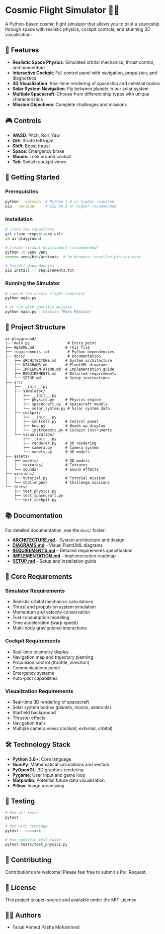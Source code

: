 # Cosmic Flight Simulator 🚀🌌

A Python-based cosmic flight simulator that allows you to pilot a spaceship through space with realistic physics, cockpit controls, and stunning 3D visualization.

## 🌟 Features

- **Realistic Space Physics**: Simulated orbital mechanics, thrust control, and momentum
- **Interactive Cockpit**: Full control panel with navigation, propulsion, and diagnostics
- **3D Visualization**: Real-time rendering of spaceship and celestial bodies
- **Solar System Navigation**: Fly between planets in our solar system
- **Multiple Spacecraft**: Choose from different ship types with unique characteristics
- **Mission Objectives**: Complete challenges and missions

## 🎮 Controls

- **WASD**: Pitch, Roll, Yaw
- **Q/E**: Strafe left/right
- **Shift**: Boost thrust
- **Space**: Emergency brake
- **Mouse**: Look around cockpit
- **Tab**: Switch cockpit views

## 🚀 Getting Started

### Prerequisites

```bash
python --version  # Python 3.8 or higher required
pip --version     # pip 20.0 or higher recommended
```

### Installation

```bash
# Clone the repository
git clone <repository-url>
cd ai-playground

# Create virtual environment (recommended)
python -m venv venv
source venv/bin/activate  # On Windows: venv\Scripts\activate

# Install dependencies
pip install -r requirements.txt
```

### Running the Simulator

```bash
# Launch the cosmic flight simulator
python main.py

# Or run with specific mission
python main.py --mission "Mars Mission"
```

## 📁 Project Structure

```
ai-playground/
├── main.py                 # Entry point
├── README.md              # This file
├── requirements.txt        # Python dependencies
├── docs/                   # Documentation
│   ├── ARCHITECTURE.md    # System architecture
│   ├── DIAGRAMS.md        # PlantUML diagrams
│   ├── IMPLEMENTATION.md  # Implementation guide
│   ├── REQUIREMENTS.md    # Detailed requirements
│   └── SETUP.md           # Setup instructions
├── src/
│   ├── __init__.py
│   ├── simulator/
│   │   ├── __init__.py
│   │   ├── physics.py     # Physics engine
│   │   ├── spacecraft.py  # Spacecraft models
│   │   └── solar_system.py # Solar system data
│   ├── cockpit/
│   │   ├── __init__.py
│   │   ├── controls.py    # Control panel
│   │   ├── hud.py         # Heads-up display
│   │   └── instruments.py # Cockpit instruments
│   └── visualization/
│       ├── __init__.py
│       ├── renderer.py    # 3D rendering
│       ├── camera.py      # Camera system
│       └── models.py      # 3D models
├── assets/
│   ├── models/            # 3D models
│   ├── textures/          # Textures
│   └── sounds/            # Sound effects
├── missions/
│   ├── tutorial.py        # Tutorial mission
│   └── challenges/        # Challenge missions
└── tests/
    ├── test_physics.py
    ├── test_spacecraft.py
    └── test_cockpit.py
```

## 📚 Documentation

For detailed documentation, see the `docs/` folder:

- **[ARCHITECTURE.md](docs/ARCHITECTURE.md)** - System architecture and design
- **[DIAGRAMS.md](docs/DIAGRAMS.md)** - Visual PlantUML diagrams
- **[REQUIREMENTS.md](docs/REQUIREMENTS.md)** - Detailed requirements specification
- **[IMPLEMENTATION.md](docs/IMPLEMENTATION.md)** - Implementation roadmap
- **[SETUP.md](docs/SETUP.md)** - Setup and installation guide

## 🎯 Core Requirements

### Simulator Requirements
- Realistic orbital mechanics calculations
- Thrust and propulsion system simulation
- Momentum and velocity conservation
- Fuel consumption modeling
- Time acceleration (warp speed)
- Multi-body gravitational interactions

### Cockpit Requirements
- Real-time telemetry display
- Navigation map and trajectory planning
- Propulsion control (throttle, direction)
- Communications panel
- Emergency systems
- Auto-pilot capabilities

### Visualization Requirements
- Real-time 3D rendering of spacecraft
- Solar system bodies (planets, moons, asteroids)
- Starfield background
- Thruster effects
- Navigation trails
- Multiple camera views (cockpit, external, orbital)

## 🛠️ Technology Stack

- **Python 3.8+**: Core language
- **NumPy**: Mathematical calculations and vectors
- **PyOpenGL**: 3D graphics rendering
- **Pygame**: User input and game loop
- **Matplotlib**: Potential future data visualization
- **Pillow**: Image processing

## 🧪 Testing

```bash
# Run all tests
pytest

# Run with coverage
pytest --cov=src

# Run specific test suite
pytest tests/test_physics.py
```

## 🤝 Contributing

Contributions are welcome! Please feel free to submit a Pull Request.

## 📝 License

This project is open source and available under the MIT License.

## 👨‍💻 Authors

- Faisal Ahmed Pasha Mohammed